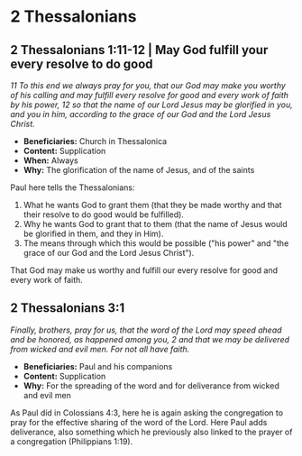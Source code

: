 # 2 Thessalonians

## 2 Thessalonians 1:11-12 | May God fulfill your every resolve to do good

_11 To this end we always pray for you,_
_that our God may make you worthy of his calling and may fulfill every resolve for good and every work of faith by his power,_
_12 so that the name of our Lord Jesus may be glorified in you, and you in him,_
_according to the grace of our God and the Lord Jesus Christ._

- **Beneficiaries:** Church in Thessalonica
- **Content:** Supplication
- **When:** Always
- **Why:** The glorification of the name of Jesus, and of the saints

Paul here tells the Thessalonians:

1. What he wants God to grant them (that they be made worthy and that their resolve to do good would be fulfilled).
2. Why he wants God to grant that to them (that the name of Jesus would be glorified in them, and they in Him).
3. The means through which this would be possible ("his power" and "the grace of our God and the Lord Jesus Christ").

That God may make us worthy and fulfill our every resolve for good and every work of faith.

## 2 Thessalonians 3:1

_Finally, brothers, pray for us,_
_that the word of the Lord may speed ahead and be honored,_
_as happened among you,_
_2 and that we may be delivered from wicked and evil men._
_For not all have faith._

- **Beneficiaries:** Paul and his companions
- **Content:** Supplication
- **Why:** For the spreading of the word and for deliverance from wicked and evil men

As Paul did in Colossians 4:3, here he is again asking the congregation to pray for the effective sharing of the word of the Lord.
Here Paul adds deliverance, also something which he previously also linked to the prayer of a congregation (Philippians 1:19). 

